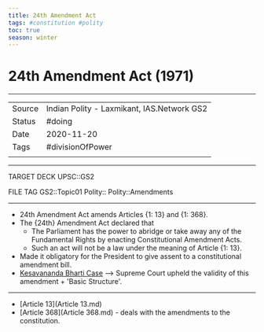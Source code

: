 ```yaml
---
title: 24th Amendment Act 
tags: #constitution #polity
toc: true
season: winter
---
```


# 24th Amendment Act (1971)
***

|         |                                                                                                                |
| ------- | -------------------------------------------------------------------------------------------------------------- |
| Source  | Indian Polity - Laxmikant, IAS.Network GS2|
| Status  | #doing                                                                                                         |
| Date    | 2020-11-20                                                                                     |
| Tags    | #divisionOfPower                                                                                                      |
|         |                                                                                                                |

---

TARGET DECK
UPSC::GS2

FILE TAG
GS2::Topic01 Polity:: Polity::Amendments

---
- 24th Amendment Act amends Articles {1: 13} and {1: 368}.
- The {24th} Amendment Act declared that 
	- The Parliament has the power to abridge or take away any of the Fundamental Rights by enacting Constitutional Amendment Acts.
	- Such an act will not be a law under the meaning of Article {1: 13}.
- Made it obligatory for the President to give assent to a constitutional amendment bill.
- [Kesavananda Bharti Case](Kesavananda%20Bharti%20Case.md) --> Supreme Court upheld the validity of this amendment + 'Basic Structure'.

*** 
- [Article 13](Article 13.md)
- [Article 368](Article 368.md) - deals with the amendments to the constitution.
